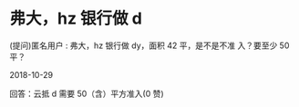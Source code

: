 # 弗大，hz 银行做 d

(提问)匿名用户 : 弗大，hz 银行做 dy，面积 42 平，是不是不准 入？要至少 50 平？

2018-10-29

回答：云抵 d 需要 50（含）平方准入(0 赞)